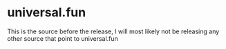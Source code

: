 # universal.fun

This is the source before the release, I will most likely not be releasing any other source that point to universal.fun
